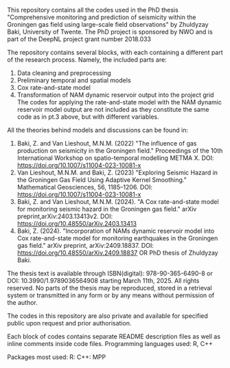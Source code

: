This repository contains all the codes used in the PhD thesis "Comprehensive monitoring and prediction of seismicity within the Groningen gas field using large-scale field observations" by Zhuldyzay Baki, University of Twente.
The PhD project is sponsored by NWO and is part of the DeepNL project grant number 2018.033

The repository contains several blocks, with each containing a different part of the research process. Namely, the included parts are:
1. Data cleaning and preprocessing
2. Preliminary temporal and spatial models
3. Cox rate-and-state model
4. Transformation of NAM dynamic reservoir output into the project grid
The codes for applying the rate-and-state model with the NAM dynamic reservoir model output are not included as they constitute the same code as in pt.3 above, but with different variables.

All the theories behind models and discussions can be found in:
1. Baki, Z. and Van Lieshout, M.N.M. (2022) "The influence of gas production on seismicity in the Groningen field." Proceedings of the 10th International Workshop on spatio-temporal modelling METMA X. DOI: https://doi.org/10.1007/s11004-023-10081-x
2. Van Lieshout, M.N.M. and Baki, Z. (2023) "Exploring Seismic Hazard in the Groningen Gas Field Using Adaptive Kernel Smoothing." Mathematical Geosciences, 56, 1185–1206. DOI: https://doi.org/10.1007/s11004-023-10081-x
3. Baki, Z. and Van Lieshout, M.N.M. (2024). "A Cox rate-and-state model for monitoring seismic hazard in the Groningen gas field." arXiv preprint,arXiv:2403.13413v2. DOI: https://doi.org/10.48550/arXiv.2403.13413
4. Baki, Z. (2024). "Incorporation of NAMs dynamic reservoir model into Cox rate-and-state model for monitoring earthquakes in the Groningen gas field." arXiv preprint, arXiv:2409.18837. DOI: https://doi.org/10.48550/arXiv.2409.18837
OR PhD thesis of Zhuldyzay Baki.

The thesis text is available through ISBN(digital): 978-90-365-6490-8 or DOI: 10.3990/1.9789036564908 starting March 11th, 2025. All rights reserved. No parts of the thesis may be reproduced, stored in a retrieval system or transmitted
in any form or by any means without permission of the author.

The codes in this repository are also private and available for specified public upon request and prior authorisation. 

Each block of codes contains separate README description files as well as inline comments inside code files.
Programming languages used: R, C++

Packages most used:
  R: 
  C++: MPP
